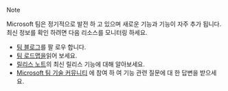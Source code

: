 > [!NOTE]
> Microsoft 팀은 정기적으로 발전 하 고 있으며 새로운 기능과 기능이 자주 추가 됩니다. 최신 정보를 확인 하려면 다음 리소스를 모니터링 하세요.
> - [팀 블로그](https://aka.ms/teamsblog)를 팔 로우 합니다.
> - [팀 로드맵을](https://aka.ms/O365Roadmap)읽어 보세요.
> - [릴리스 노트](https://support.office.com/article/what-s-new-in-microsoft-teams-d7092a6d-c896-424c-b362-a472d5f105de)의 최신 릴리스 기능에 대해 알아보세요.
> - [Microsoft 팀 기술 커뮤니티](https://aka.ms/TeamsCommunity) 에 참여 하 여 기능 관련 질문에 대 한 답변을 받으세요.

